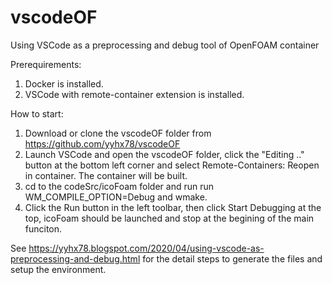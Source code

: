 # vscodeOF
Using VSCode as a preprocessing and debug tool of OpenFOAM container

Prerequirements:
   1. Docker is installed.
   2. VSCode with remote-container extension is installed.

How to start:
   1. Download or clone the vscodeOF folder from https://github.com/yyhx78/vscodeOF
   2. Launch VSCode and open the vscodeOF folder, click the "Editing .." button at the bottom left corner and select Remote-Containers: Reopen in container. The container will be built.
   3. cd to the codeSrc/icoFoam folder and run run WM_COMPILE_OPTION=Debug and wmake.
   4. Click the Run button in the left toolbar, then click Start Debugging at the top, icoFoam should be launched and stop at the begining of the main funciton.

See https://yyhx78.blogspot.com/2020/04/using-vscode-as-preprocessing-and-debug.html for the detail steps to generate the files and setup the environment.
